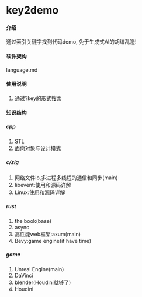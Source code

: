# key2demo

#### 介绍
通过索引关键字找到代码demo, 免于生成式AI的胡编乱造!

#### 软件架构
language.md

#### 使用说明
1. 通过?key的形式搜索

#### 知识结构
##### cpp
1. STL
2. 面向对象与设计模式

##### c/zig
1. 网络文件io,多进程多线程的通信和同步(main)
2. libevent:使用和源码详解
3. Linux:使用和源码详解

##### rust
1. the book(base)
2. async
3. 高性能web框架:axum(main)
4. Bevy:game engine(if have time)

##### game
1. Unreal Engine(main)
2. DaVinci
3. blender(Houdini就够了)
4. Houdini
